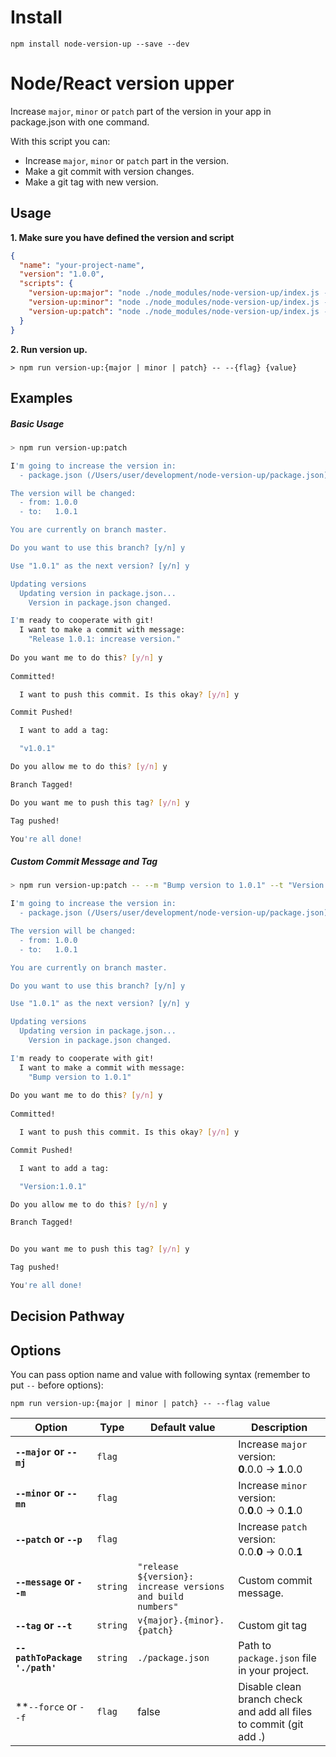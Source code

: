 # Install
```npm install node-version-up --save --dev```

# Node/React version upper
Increase `major`, `minor` or `patch` part of the version in your app in package.json with one command.

With this script you can:
- Increase `major`, `minor` or `patch` part in the version.
- Make a git commit with version changes.
- Make a git tag with new version.

## Usage
**1. Make sure you have defined the version and script**
```json
{
  "name": "your-project-name",
  "version": "1.0.0",
  "scripts": {
    "version-up:major": "node ./node_modules/node-version-up/index.js --major",
    "version-up:minor": "node ./node_modules/node-version-up/index.js --minor",
    "version-up:patch": "node ./node_modules/node-version-up/index.js --patch"
  }
}
```

**2. Run version up.**
```
> npm run version-up:{major | minor | patch} -- --{flag} {value}
```

## Examples

##### Basic Usage
```bash
> npm run version-up:patch

I'm going to increase the version in:
  - package.json (/Users/user/development/node-version-up/package.json);

The version will be changed:
  - from: 1.0.0
  - to:   1.0.1

You are currently on branch master. 

Do you want to use this branch? [y/n] y

Use "1.0.1" as the next version? [y/n] y

Updating versions
  Updating version in package.json...
    Version in package.json changed.

I'm ready to cooperate with git!
  I want to make a commit with message:
    "Release 1.0.1: increase version."
  
Do you want me to do this? [y/n] y
  
Committed!

  I want to push this commit. Is this okay? [y/n] y

Commit Pushed!

  I want to add a tag:

  "v1.0.1"

Do you allow me to do this? [y/n] y

Branch Tagged!

Do you want me to push this tag? [y/n] y

Tag pushed!

You're all done!
```

##### Custom Commit Message and Tag
```bash
> npm run version-up:patch -- --m "Bump version to 1.0.1" --t "Version:1.0.1"

I'm going to increase the version in:
  - package.json (/Users/user/development/node-version-up/package.json);

The version will be changed:
  - from: 1.0.0
  - to:   1.0.1

You are currently on branch master. 

Do you want to use this branch? [y/n] y

Use "1.0.1" as the next version? [y/n] y

Updating versions
  Updating version in package.json...
    Version in package.json changed.

I'm ready to cooperate with git!
  I want to make a commit with message:
    "Bump version to 1.0.1"
  
Do you want me to do this? [y/n] y
  
Committed!

  I want to push this commit. Is this okay? [y/n] y

Commit Pushed!

  I want to add a tag:

  "Version:1.0.1"

Do you allow me to do this? [y/n] y

Branch Tagged!


Do you want me to push this tag? [y/n] y

Tag pushed!

You're all done!
```

## Decision Pathway

## Options
You can pass option name and value with following syntax (remember to put `--` before options):
```
npm run version-up:{major | minor | patch} -- --flag value
```

| **Option** | **Type** | **Default value** | **Description** |
|------------|----------|-------------------|-----------------|
| **`--major` or `--mj`** | `flag` | | Increase `major` version:<br/>**0**.0.0 -> **1**.0.0 |
| **`--minor` or `--mn`** | `flag` | | Increase `minor` version:<br/>0.**0**.0 -> 0.**1**.0 |
| **`--patch` or `--p`** | `flag` | | Increase `patch` version:<br/>0.0.**0** -> 0.0.**1** |
| **`--message` or `--m`** | `string` | `"release ${version}: increase versions and build numbers"` | Custom commit message. |
| **`--tag` or `--t`** | `string` | `v{major}.{minor}.{patch}` | Custom git tag |
| **`--pathToPackage './path'`** | `string` | `./package.json` | Path to `package.json` file in your project. |
| **`--force` or `--f` | `flag` | false | Disable clean branch check and add all files to commit (git add .) |
